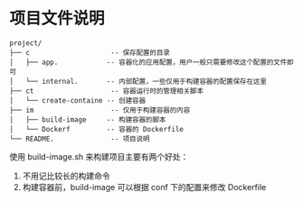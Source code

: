 # 项目文件说明
```
project/
├── c                    -- 保存配置的目录
│   ├── app.            -- 容器化的应用配置，用户一般只需要修改这个配置的文件即可
│   └── internal.       -- 内部配置，一些仅用于构建容器的配置保存在这里
├── ct                   -- 容器运行时的管理相关脚本
│   └── create-containe -- 创建容器
├── im                   -- 仅用于构建容器的内容
│   ├── build-image     -- 构建容器的脚本
│   └── Dockerf         -- 容器的 Dockerfile
└── README.              -- 项目说明
```

使用 build-image.sh 来构建项目主要有两个好处：
1. 不用记比较长的构建命令
2. 构建容器前，build-image 可以根据 conf 下的配置来修改 Dockerfile
